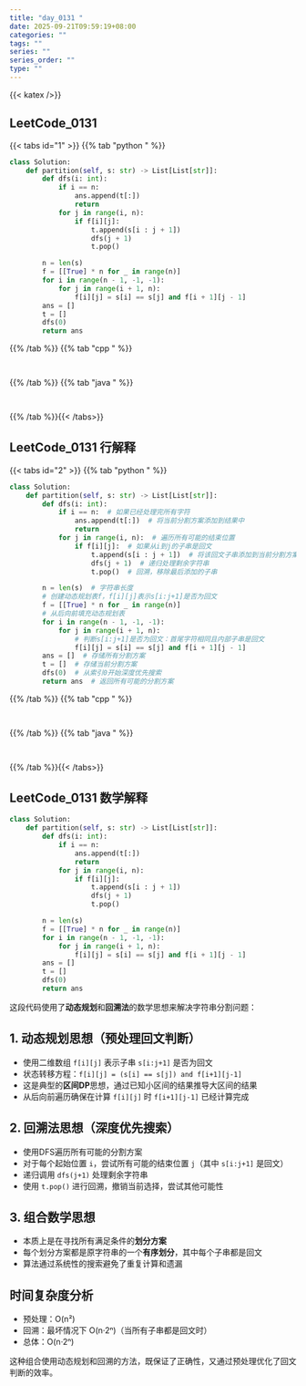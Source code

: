 ```yaml
---
title: "day_0131 "
date: 2025-09-21T09:59:19+08:00
categories: ""
tags: ""
series: ""
series_order: ""
type: ""
---
```


{{< katex />}}


## LeetCode_0131 

{{< tabs id="1" >}}
{{% tab "python " %}}

```python 
class Solution:
    def partition(self, s: str) -> List[List[str]]:
        def dfs(i: int):
            if i == n:
                ans.append(t[:])
                return
            for j in range(i, n):
                if f[i][j]:
                    t.append(s[i : j + 1])
                    dfs(j + 1)
                    t.pop()

        n = len(s)
        f = [[True] * n for _ in range(n)]
        for i in range(n - 1, -1, -1):
            for j in range(i + 1, n):
                f[i][j] = s[i] == s[j] and f[i + 1][j - 1]
        ans = []
        t = []
        dfs(0)
        return ans 
```

{{% /tab %}}
{{% tab "cpp " %}}

```cpp 
 
```

{{% /tab %}}
{{% tab "java " %}}

```java 
 
```

{{% /tab %}}{{< /tabs>}}

## LeetCode_0131  行解释

{{< tabs id="2" >}}
{{% tab "python " %}}

```python 
class Solution:
    def partition(self, s: str) -> List[List[str]]:
        def dfs(i: int):
            if i == n:  # 如果已经处理完所有字符
                ans.append(t[:])  # 将当前分割方案添加到结果中
                return
            for j in range(i, n):  # 遍历所有可能的结束位置
                if f[i][j]:  # 如果从i到j的子串是回文
                    t.append(s[i : j + 1])  # 将该回文子串添加到当前分割方案
                    dfs(j + 1)  # 递归处理剩余字符串
                    t.pop()  # 回溯，移除最后添加的子串

        n = len(s)  # 字符串长度
        # 创建动态规划表f，f[i][j]表示s[i:j+1]是否为回文
        f = [[True] * n for _ in range(n)]
        # 从后向前填充动态规划表
        for i in range(n - 1, -1, -1):
            for j in range(i + 1, n):
                # 判断s[i:j+1]是否为回文：首尾字符相同且内部子串是回文
                f[i][j] = s[i] == s[j] and f[i + 1][j - 1]
        ans = []  # 存储所有分割方案
        t = []  # 存储当前分割方案
        dfs(0)  # 从索引0开始深度优先搜索
        return ans  # 返回所有可能的分割方案
```

{{% /tab %}}
{{% tab "cpp " %}}

```cpp 
 
```

{{% /tab %}}
{{% tab "java " %}}

```java 
 
```

{{% /tab %}}{{< /tabs>}}

## LeetCode_0131  数学解释

```python 
class Solution:
    def partition(self, s: str) -> List[List[str]]:
        def dfs(i: int):
            if i == n:
                ans.append(t[:])
                return
            for j in range(i, n):
                if f[i][j]:
                    t.append(s[i : j + 1])
                    dfs(j + 1)
                    t.pop()

        n = len(s)
        f = [[True] * n for _ in range(n)]
        for i in range(n - 1, -1, -1):
            for j in range(i + 1, n):
                f[i][j] = s[i] == s[j] and f[i + 1][j - 1]
        ans = []
        t = []
        dfs(0)
        return ans 
```


这段代码使用了**动态规划**和**回溯法**的数学思想来解决字符串分割问题：

## 1. 动态规划思想（预处理回文判断）
- 使用二维数组 `f[i][j]` 表示子串 `s[i:j+1]` 是否为回文
- 状态转移方程：`f[i][j] = (s[i] == s[j]) and f[i+1][j-1]`
- 这是典型的**区间DP**思想，通过已知小区间的结果推导大区间的结果
- 从后向前遍历确保在计算 `f[i][j]` 时 `f[i+1][j-1]` 已经计算完成

## 2. 回溯法思想（深度优先搜索）
- 使用DFS遍历所有可能的分割方案
- 对于每个起始位置 `i`，尝试所有可能的结束位置 `j`（其中 `s[i:j+1]` 是回文）
- 递归调用 `dfs(j+1)` 处理剩余字符串
- 使用 `t.pop()` 进行回溯，撤销当前选择，尝试其他可能性

## 3. 组合数学思想
- 本质上是在寻找所有满足条件的**划分方案**
- 每个划分方案都是原字符串的一个**有序划分**，其中每个子串都是回文
- 算法通过系统性的搜索避免了重复计算和遗漏

## 时间复杂度分析
- 预处理：O(n²)
- 回溯：最坏情况下 O(n·2ⁿ)（当所有子串都是回文时）
- 总体：O(n·2ⁿ)

这种组合使用动态规划和回溯的方法，既保证了正确性，又通过预处理优化了回文判断的效率。


